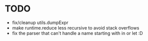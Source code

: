 TODO
====

- fix/cleanup utils.dumpExpr
- make runtime.reduce less recursive to avoid stack overflows
- fix the parser that can't handle a name starting with in or let :D